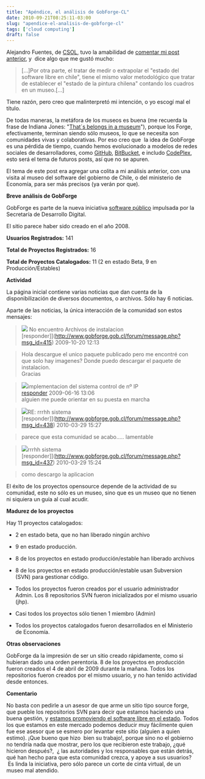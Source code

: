 ```yaml
---
title: "Apéndice, el análisis de GobForge-CL"
date: 2010-09-21T08:25:11-03:00
slug: "apendice-el-analisis-de-gobforge-cl"
tags: ['cloud computing']
draft: false
---
```


Alejandro Fuentes, de [CSOL](http://www.csol.org/), tuvo la amabilidad
de [comentar mi post anterior](/blog/2010/09/analisis-de-chileforge.html),
y  dice algo que me gustó mucho:

> [...]Por otra parte, el tratar de medir o extrapolar el "estado del
> software libre en chile", tiene el mismo valor metodológico que tratar
> de establecer el "estado de la pintura chilena" contando los cuadros
> en un museo.[...]

Tiene razón, pero creo que malinterpretó mi intención, o yo escogí mal
el título.

De todas maneras, la metáfora de los museos es buena (me recuerda la
frase de Indiana Jones: "[That´s belongs in a museum](http://www.imdb.com/title/tt0097576/quotes)"), 
porque los Forge, efectivamente, terminan siendo sólo museos, lo que se necesita
son comunidades vivas y colaborativas. Por eso creo que  la idea de
GobForge es una pérdida de tiempo, cuando hemos evolucionado a modelos
de redes sociales de desarrolladores, como [GitHub](http://www.github.com), [BitBucket](http://bitbucket.org/), e includo [CodePlex](http://www.codeplex.com), esto será el tema de futuros posts, así que no se apuren.

El tema de este post era agregar una colita a mi análisis anterior, con
una visita al museo del software del gobierno de Chile, o del ministerio
de Economía, para ser más precisos (ya verán por que).

**Breve análisis de GobForge**

GobForge es parte de la nueva iniciativa [software público](http://www.softwarepublico.cl) impulsada por la Secretaría de
Desarrollo Digital.

El sitio parece haber sido creado en el año 2008.

**Usuarios Registrados:** 141

**Total de Proyectos Registrados:** 16

**Total de Proyectos Catalogados:** 11 (2 en estado Beta, 9 en
Producción/Estables)

**Actividad**

La página inicial contiene varias noticias que dan cuenta de la
disponibilización de diversos documentos, o archivos. Sólo hay 6
noticias.

Aparte de las noticias, la única interacción de la comunidad son estos
mensajes:


> ![](http://www.gobforge.gob.cl/themes/gforge/images/ic/msg.png)
> No encuentro Archivos de instalacion \
> [responder]](http://www.gobforge.gob.cl/forum/message.php?msg_id=415)
> 2009-10-20 12:13

> Hola descargue el unico paquete publicado pero me encontré con que
> solo hay imagenes? Donde puedo descargar el paquete de instalacion.\
> Gracias


> ![](http://www.gobforge.gob.cl/themes/gforge/images/ic/msg.png)implementacion
> del sistema control de nº IP \
> [responder](http://www.gobforge.gob.cl/forum/message.php?msg_id=357)
> 2009-06-16 13:06\
> alguien me puede orientar en su puesta en marcha

> ![](http://www.gobforge.gob.cl/themes/gforge/images/ic/msg.png)RE: rrrhh sistema \
> [responder]](http://www.gobforge.gob.cl/forum/message.php?msg_id=438)
> 2010-03-29 15:27

> parece que esta comunidad se acabo\..... lamentable

> ![](http://www.gobforge.gob.cl/themes/gforge/images/ic/msg.png)rrrhh
> sistema \
> [responder]](http://www.gobforge.gob.cl/forum/message.php?msg_id=437)
> 2010-03-29 15:24

> como descargo la aplicacion

El éxito de los proyectos opensource depende de la actividad de su
comunidad, este no sólo es un museo, sino que es un museo que no tienen
ni siquiera un guía al cual acudir.

**Madurez de los proyectos**

Hay 11 proyectos catalogados:

-   2 en estado beta, que no han liberado ningún archivo

-   9 en estado producción.

-   8 de los proyectos en estado producción/estable han liberado
    archivos

-   8 de los proyectos en estado producción/estable usan Subversion
    (SVN) para gestionar código.

-   Todos los proyectos fueron creados por el usuario administrador
    Admin. Los 8 repositorios SVN fueron inicializados por el mismo
    usuario (jhp).

-   Casi todos los proyectos sólo tienen 1 miembro (Admin)

-   Todos los proyectos catalogados fueron desarrollados en el
    Ministerio de Economía.

**Otras observaciones**

GobForge da la impresión de ser un sitio creado rápidamente, como si
hubieran dado una orden perentoria. 8 de los proyectos en producción
fueron creados el 4 de abril de 2009 durante la mañana. Todos los
repositorios fueron creados por el mismo usuario, y no han tenido
actividad desde entonces.

**Comentario**

No basta con pedirle a un asesor de que arme un sitio tipo source forge,
que pueble los repositorios SVN para decir que estamos haciendo una
buena gestión, y 
[estamos promoviendo el software libre en el estado](http://www.paulosaavedra.cl/blog/2010/08/17/software-libre-en-el-estado-de-chile/).
Todos los que estamos en este mercado podemos deducir muy fácilmente
quien fue ese asesor que se esmero por levantar este sitio (alguien a
quien estimo). ¡Que bueno que hizo  bien su trabajo!, porque sino no el
gobierno no tendría nada que mostrar, pero los que recibieron este
trabajo, ¿qué hicieron después?,  ¿ las autoridades y los responsables
que están detrás, qué han hecho para que esta comunidad crezca, y apoye
a sus usuarios?  Es linda la iniciativa, pero sólo parece un corte de
cinta virtual, de un museo mal atendido.
